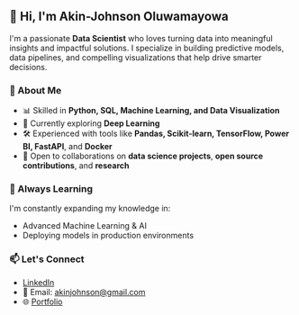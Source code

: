 ## 👋 Hi, I'm Akin-Johnson Oluwamayowa

I'm a passionate **Data Scientist** who loves turning data into meaningful insights and impactful solutions. I specialize in building predictive models, data pipelines, and compelling visualizations that help drive smarter decisions.

### 🚀 About Me
- 📊 Skilled in **Python, SQL, Machine Learning, and Data Visualization**
- 🧠 Currently exploring **Deep Learning** 
- 🛠️ Experienced with tools like **Pandas, Scikit-learn, TensorFlow, Power BI, FastAPI**, and **Docker**
- 🤝 Open to collaborations on **data science projects**, **open source contributions**, and **research**

### 🌱 Always Learning
I'm constantly expanding my knowledge in:
- Advanced Machine Learning & AI
- Deploying models in production environments

### 📫 Let's Connect
- [LinkedIn](https://www.linkedin.com/in/akinjohnson)  
- 📧 Email: akinjohnson@gmail.com 
- 🌐 [Portfolio](https://linktr.ee/akinjohnson)

<!--
**Akinjohnson06/Akinjohnson06** is a ✨ _special_ ✨ repository because its `README.md` (this file) appears on your GitHub profile.
-->

